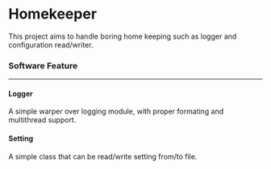 # Homekeeper

This project aims to handle boring home keeping such as logger and configuration read/writer.

### Software Feature
--------------------------------------------------------------------------
#### Logger
A simple warper over logging module, with proper formating and multithread support.

#### Setting
A simple class that can be read/write setting from/to file.